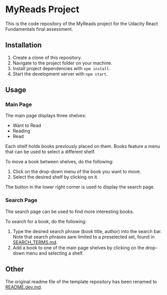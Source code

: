 # MyReads Project

This is the code repository of the MyReads project for the Udacity React Fundamentals final assessment.

## Installation

1. Create a clone of this repository.
2. Navigate to the project folder on your machine.
3. Install project dependencies with `npm install`.
4. Start the development server with `npm start`.

## Usage

### Main Page

The main page displays three shelves:
* Want to Read
* Reading
* Read

Each shelf holds books previously placed on them. Books feature a menu that can be used to select a different shelf.

To move a book between shelves, do the following:
1. Click on the drop-down menu of the book you want to move.
2. Select the desired shelf by clicking on it.

The button in the lower right corner is used to display the search page.

### Search Page

The search page can be used to find more interesting books.

To search for a book, do the following:
1. Type the desired search phrase (book title, author) into the search bar.
  Note that search phrases aare limited to a preselected set, found in [SEARCH_TERMS.md](./SEARCH_TERMS.md).
2. Add a book to one of the main page shelves by clicking on the drop-down menu and selecting a shelf.

## Other

The original readme file of the template repository has been renamed to [README.dev.md](README.de.md).
